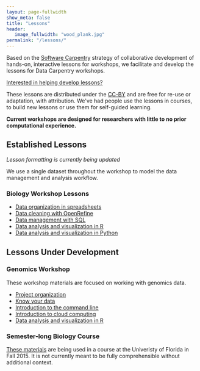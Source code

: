 ```yaml
---
layout: page-fullwidth
show_meta: false
title: "Lessons"
header:
   image_fullwidth: "wood_plank.jpg"
permalink: "/lessons/"
---
```


Based on the [Software Carpentry](http://software-carpentry.org) strategy of collaborative development
of hands-on, interactive lessons for workshops, we facilitate and
develop the lessons for Data Carpentry workshops. 

[Interested in helping develop lessons?](/involved-lessons/)

These lessons are distributed under the [CC-BY](https://creativecommons.org/licenses/by/2.0/) and are free for re-use or adaptation, with attribution. We've had people use the lessons in courses, to build new lessons or use them for self-guided learning. 

**Current workshops are designed for researchers with little to 
no prior computational experience.**


## Established Lessons
*Lesson formatting is currently being updated*

We use a single dataset throughout the workshop to model
the data management and analysis workflow. 


### Biology Workshop Lessons  

- [Data organization in spreadsheets](http://datacarpentry.github.io/spreadsheet-ecology-lesson/)
- [Data cleaning with OpenRefine](http://datacarpentry.github.io/OpenRefine-ecology/)
- [Data management with SQL](http://datacarpentry.github.io/sql-ecology/)
- [Data analysis and visualization in R](http://datacarpentry.github.io/R-ecology/)
- [Data analysis and visualization in Python](http://datacarpentry.github.io/python-ecology/)


## Lessons Under Development


### Genomics Workshop
These workshop materials are focused on working with genomics data. 

- [Project organization](https://github.com/datacarpentry/organization-genomics)
- [Know your data](https://github.com/datacarpentry/knowyourdata-genomics/tree/gh-pages/lessons)
- [Introduction to the command line](https://github.com/datacarpentry/shell-genomics/blob/gh-pages/README.md)
- [Introduction to cloud computing](https://github.com/datacarpentry/cloud-genomics/tree/master/lessons)
- [Data analysis and visualization in R](https://github.com/datacarpentry/R-genomics/tree/gh-pages/lessons)

### Semester-long Biology Course

[These materials](http://www.datacarpentry.org/semester-biology/) are being used in a course at the
Univeristy of Florida in Fall 2015. It is not currently meant to be fully comprehensible without additional
context.

